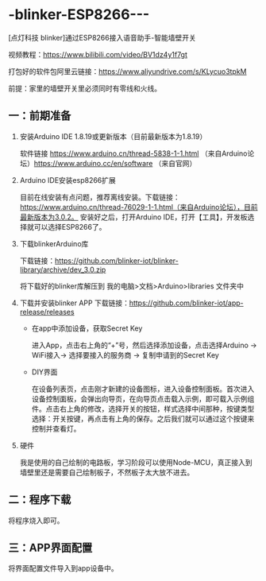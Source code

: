 # -blinker-ESP8266---
[点灯科技 blinker]通过ESP8266接入语音助手-智能墙壁开关

视频教程：https://www.bilibili.com/video/BV1dz4y1f7gt

打包好的软件包阿里云链接：https://www.aliyundrive.com/s/KLycuo3tpkM

前提：家里的墙壁开关里必须同时有零线和火线。

## 一：前期准备

1.  安装Arduino IDE 1.8.19或更新版本（目前最新版本为1.8.19）

    软件链接 https://www.arduino.cn/thread-5838-1-1.html （来自Arduino论坛）https://www.arduino.cc/en/software （来自官网）

2.  Arduino IDE安装esp8266扩展
   
    目前在线安装有点问题，推荐离线安装。下载链接：https://www.arduino.cn/thread-76029-1-1.html（来自Arduino论坛），目前最新版本为3.0.2。
    安装好之后，打开Arduino IDE，打开【工具】，开发板选择就可以选择ESP8266了。

3. 下载blinkerArduino库

    下载链接：https://github.com/blinker-iot/blinker-library/archive/dev_3.0.zip

    将下载好的blinker库解压到 我的电脑>文档>Arduino>libraries 文件夹中

4. 下载并安装blinker APP
    下载链接：https://github.com/blinker-iot/app-release/releases
    
   * 在app中添加设备，获取Secret Key

        进入App，点击右上角的“+”号，然后选择添加设备，点击选择Arduino -> WiFi接入-> 选择要接入的服务商 -> 复制申请到的Secret Key
    
   * DIY界面

        在设备列表页，点击刚才新建的设备图标，进入设备控制面板。首次进入设备控制面板，会弹出向导页，在向导页点击载入示例，即可载入示例组件。点击右上角的修改，选择开关的按钮，样式选择中间那种，按键类型选择：开关按键，再点击有上角的保存。之后我们就可以通过这个按键来控制并查看灯。

5. 硬件

      ​我是使用的自己绘制的电路板，学习阶段可以使用Node-MCU，真正接入到墙壁里还是需要自己绘制板子，不然板子太大放不进去。

## 二：程序下载

将程序烧入即可。

## 三：APP界面配置

将界面配置文件导入到app设备中。



